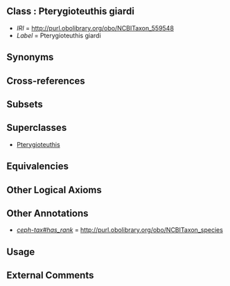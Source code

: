 
## Class : Pterygioteuthis giardi

 * *IRI* = http://purl.obolibrary.org/obo/NCBITaxon_559548
 * *Label* = Pterygioteuthis giardi

## Synonyms


## Cross-references


## Subsets


## Superclasses

 * [Pterygioteuthis](../../NCBITaxon/43/NCBITaxon_34543.md)

## Equivalencies


## Other Logical Axioms


## Other Annotations

 * *[ceph-tax#has_rank](../../ceph-tax#has/nk/ceph-tax#has_rank.md)* = http://purl.obolibrary.org/obo/NCBITaxon_species

## Usage


## External Comments

